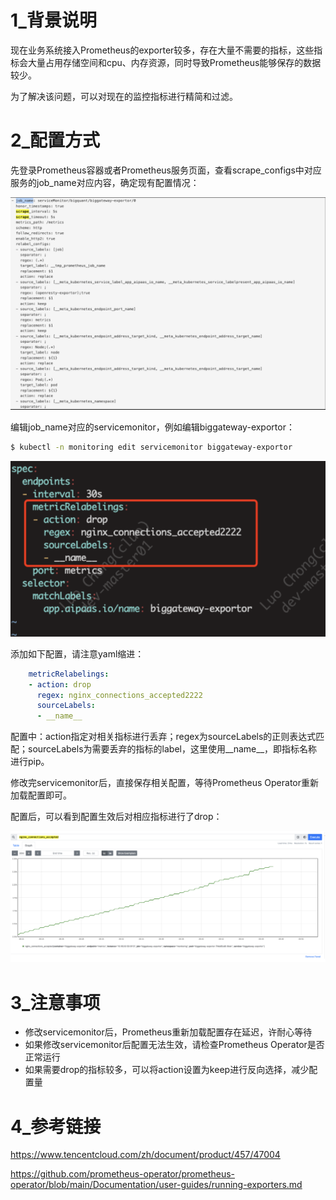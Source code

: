 # 1_背景说明

现在业务系统接入Prometheus的exporter较多，存在大量不需要的指标，这些指标会大量占用存储空间和cpu、内存资源，同时导致Prometheus能够保存的数据较少。

为了解决该问题，可以对现在的监控指标进行精简和过滤。

# 2_配置方式

先登录Prometheus容器或者Prometheus服务页面，查看scrape_configs中对应服务的job_name对应内容，确定现有配置情况：

![image-20240321101031641](./01_prometheus%E8%BF%87%E6%BB%A4%E4%B8%8D%E9%9C%80%E8%A6%81%E7%9A%84%E6%8C%87%E6%A0%87.assets/image-20240321101031641.png)

编辑job_name对应的servicemonitor，例如编辑biggateway-exportor：

```bash
$ kubectl -n monitoring edit servicemonitor biggateway-exportor
```

![image-20240321101118142](./01_prometheus%E8%BF%87%E6%BB%A4%E4%B8%8D%E9%9C%80%E8%A6%81%E7%9A%84%E6%8C%87%E6%A0%87.assets/image-20240321101118142.png)

添加如下配置，请注意yaml缩进：

```yaml
    metricRelabelings:
    - action: drop
      regex: nginx_connections_accepted2222
      sourceLabels:
      - __name__
```

配置中：action指定对相关指标进行丢弃；regex为sourceLabels的正则表达式匹配；sourceLabels为需要丢弃的指标的label，这里使用__name__，即指标名称进行pip。

修改完servicemonitor后，直接保存相关配置，等待Prometheus Operator重新加载配置即可。

配置后，可以看到配置生效后对相应指标进行了drop：

![image-20240321101234018](./01_prometheus%E8%BF%87%E6%BB%A4%E4%B8%8D%E9%9C%80%E8%A6%81%E7%9A%84%E6%8C%87%E6%A0%87.assets/image-20240321101234018.png)



# 3_注意事项

- 修改servicemonitor后，Prometheus重新加载配置存在延迟，许耐心等待
- 如果修改servicemonitor后配置无法生效，请检查Prometheus Operator是否正常运行
- 如果需要drop的指标较多，可以将action设置为keep进行反向选择，减少配置量



# 4_参考链接

https://www.tencentcloud.com/zh/document/product/457/47004

https://github.com/prometheus-operator/prometheus-operator/blob/main/Documentation/user-guides/running-exporters.md